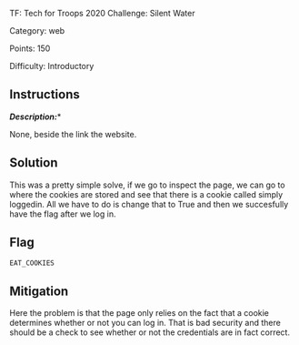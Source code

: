 TF: Tech for Troops 2020
Challenge: Silent Water

Category:  web

Points: 150

Difficulty: Introductory

## Instructions

***Description:****

None, beside the link the website.

## Solution

This was a pretty simple solve, if we go to inspect the page, we can go to
where the cookies are stored and see that there is a cookie called simply
loggedin. All we have to do is change that to True and then we succesfully
have the flag after we log in.

## Flag

`EAT_COOKIES`

## Mitigation

Here the problem is that the page only relies on the fact that a cookie
determines whether or not you can log in. That is bad security and there should
be a check to see whether or not the credentials are in fact correct.
